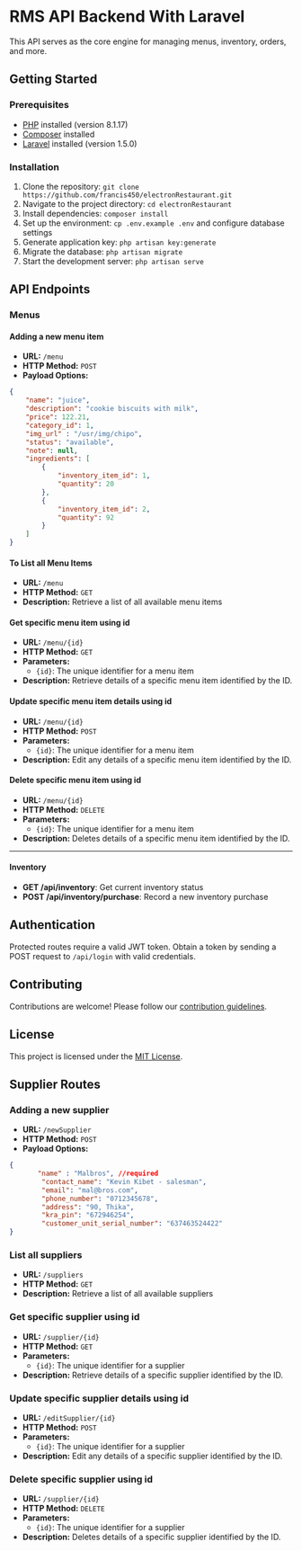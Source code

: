 # RMS API Backend With Laravel

This API serves as the core engine for managing menus, inventory, orders, and more.

## Getting Started

### Prerequisites

- [PHP](https://www.php.net/) installed (version 8.1.17)
- [Composer](https://getcomposer.org/) installed
- [Laravel](https://laravel.com/) installed (version 1.5.0)

### Installation

1. Clone the repository: `git clone https://github.com/francis450/electronRestaurant.git`
2. Navigate to the project directory: `cd electronRestaurant`
3. Install dependencies: `composer install`
4. Set up the environment: `cp .env.example .env` and configure database settings
5. Generate application key: `php artisan key:generate`
6. Migrate the database: `php artisan migrate`
7. Start the development server: `php artisan serve`

## API Endpoints

### Menus

#### Adding a new menu item

- **URL:** `/menu`
- **HTTP Method:** `POST`
- **Payload Options:**
```json
{
    "name": "juice",
    "description": "cookie biscuits with milk",
    "price": 122.21,
    "category_id": 1,
    "img_url" : "/usr/img/chipo",
    "status": "available",
    "note": null,
    "ingredients": [
        {
            "inventory_item_id": 1,
            "quantity": 20
        },
        {
            "inventory_item_id": 2,
            "quantity": 92
        }
    ]
}
```

#### To List all Menu Items

- **URL:** `/menu`
- **HTTP Method:** `GET`
- **Description:** Retrieve a list of all available menu items

#### Get specific menu item using id

- **URL:** `/menu/{id}`
- **HTTP Method:** `GET`
- **Parameters:**
  - `{id}`: The unique identifier for a menu item
- **Description:** Retrieve details of a specific menu item identified by the ID.

#### Update specific menu item details using id

- **URL:** `/menu/{id}`
- **HTTP Method:** `POST`
- **Parameters:**
  - `{id}`: The unique identifier for a menu item
- **Description:** Edit any details of a specific menu item identified by the ID.

#### Delete specific menu item using id

- **URL:** `/menu/{id}`
- **HTTP Method:** `DELETE`
- **Parameters:**
  - `{id}`: The unique identifier for a menu item
- **Description:** Deletes details of a specific menu item identified by the ID.

---

#### Inventory

- **GET /api/inventory**: Get current inventory status
- **POST /api/inventory/purchase**: Record a new inventory purchase

## Authentication

Protected routes require a valid JWT token. Obtain a token by sending a POST request to `/api/login` with valid credentials.

## Contributing

Contributions are welcome! Please follow our [contribution guidelines](CONTRIBUTING.md).

## License

This project is licensed under the [MIT License](LICENSE).

## Supplier Routes


### Adding a new supplier

- **URL:** `/newSupplier`
- **HTTP Method:** `POST`
- **Payload Options:**
```json
{
       "name" : "Malbros", //required
        "contact_name": "Kevin Kibet - salesman",
        "email": "mal@bros.com",
        "phone_number": "0712345678",
        "address": "90, Thika",
        "kra_pin": "672946254",
        "customer_unit_serial_number": "637463524422"
}
```

### List all suppliers

- **URL:** `/suppliers`
- **HTTP Method:** `GET`
- **Description:** Retrieve a list of all available suppliers

### Get specific supplier using id

- **URL:** `/supplier/{id}`
- **HTTP Method:** `GET`
- **Parameters:**
  - `{id}`: The unique identifier for a supplier
- **Description:** Retrieve details of a specific supplier identified by the ID.

### Update specific supplier details using id

- **URL:** `/editSupplier/{id}`
- **HTTP Method:** `POST`
- **Parameters:**
  - `{id}`: The unique identifier for a supplier
- **Description:** Edit any details of a specific supplier identified by the ID.

### Delete specific supplier using id

- **URL:** `/supplier/{id}`
- **HTTP Method:** `DELETE`
- **Parameters:**
  - `{id}`: The unique identifier for a supplier
- **Description:** Deletes details of a specific supplier identified by the ID.
